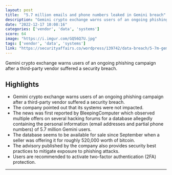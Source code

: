 ```yaml
---
layout: post
title:  "5.7 million emails and phone numbers leaked in Gemini breach"
description: "Gemini crypto exchange warns users of an ongoing phishing campaign after a third-party vendor suffered a security breach."
date: "2022-12-17 10:08:16"
categories: ['vendor', 'data', 'systems']
score: 64
image: "https://i.imgur.com/GQ56Q7U.jpg"
tags: ['vendor', 'data', 'systems']
link: "https://securityaffairs.co/wordpress/139742/data-breach/5-7m-gemini-users-leak.html"
---
```


Gemini crypto exchange warns users of an ongoing phishing campaign after a third-party vendor suffered a security breach.

## Highlights

- Gemini crypto exchange warns users of an ongoing phishing campaign after a third-party vendor suffered a security breach.
- The company pointed out that its systems were not impacted.
- The news was first reported by BleepingComputer which observed multiple offers on several hacking forums for a database allegedly containing the personal information (email addresses and partial phone numbers) of 5.7 million Gemini users.
- The database seems to be available for sale since September when a seller was offering it for roughly 520,000 worth of bitcoin.
- The advisory published by the company also provides security best practices to mitigate exposure to phishing attacks.
- Users are recommended to activate two-factor authentication (2FA) protection.

---
